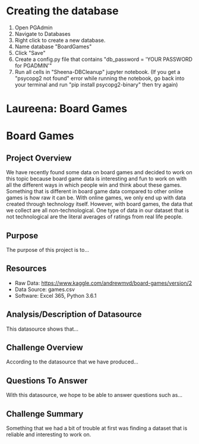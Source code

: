 # Creating the database
1. Open PGAdmin
2. Navigate to Databases
3. Right click to create a new database.
4. Name database "BoardGames"
5. Click "Save"
6. Create a config.py file that contains "db_password = 'YOUR PASSWORD for PGADMIN'"
7. Run all cells in "Sheena-DBCleanup" jupyter notebook. (If you get a "psycopg2 not found" error while running the notebook, go back into your terminal and run "pip install psycopg2-binary" then try again)
# Laureena: Board Games
# Board Games
## Project Overview
We have recently found some data on board games and decided to work on this topic because board game data is interesting and fun to work on with all the different ways in which people win and think about these games. Something that is different in board game data compared to other online games is how raw it can be. With online games, we only end up with data created through technology itself. However, with board games, the data that we collect are all non-technological. One type of data in our dataset that is not technological are the literal averages of ratings from real life people.

## Purpose
The purpose of this project is to...

## Resources
- Raw Data: https://www.kaggle.com/andrewmvd/board-games/version/2
- Data Source: games.csv
- Software: Excel 365, Python 3.6.1

## Analysis/Description of Datasource
This datasource shows that...

## Challenge Overview
According to the datasource that we have produced...

## Questions To Answer
With this datasource, we hope to be able to answer questions such as...

## Challenge Summary
Something that we had a bit of trouble at first was finding a dataset that is reliable and interesting to work on.
